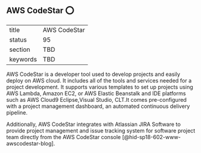 ## AWS CodeStar :o:


|          |              |
| -------- | ------------ |
| title    | AWS CodeStar |
| status   | 95           |
| section  | TBD          |
| keywords | TBD          |



AWS CodeStar is a developer tool used to develop projects and easily
deploy on AWS cloud. It includes all of the tools and services needed
for a project development. It supports various templates to set up
projects using AWS Lambda, Amazon EC2, or AWS Elastic Beanstalk and IDE
platforms such as AWS Cloud9 Eclipse,Visual Studio, CLT.It comes
pre-configured with a project management dashboard, an automated
continuous delivery pipeline.

Additionally, AWS CodeStar integrates with Atlassian JIRA Software to
provide project management and issue tracking system for software
project team directly from the AWS CodeStar
console [@hid-sp18-602-www-awscodestar-blog].
